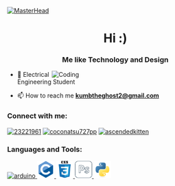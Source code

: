 [![MasterHead](https://gifdb.com/images/high/anime-glittery-blue-sky-bbxetmsyq2tpr5cq.gif)](https://ridwanenam.godaddysites.com/)

<h1 align="center">Hi :)</h1>
<h3 align="center">Me like Technology and Design</h3>

<img align="right" alt="Coding" width="400" src="https://cdn.dribbble.com/users/1162077/screenshots/3848914/programmer.gif">

- 🌱 Electrical Engineering Student

- 📫 How to reach me **kumbtheghost2@gmail.com**

<h3 align="left">Connect with me:</h3>
<p align="left">
<a href="https://stackoverflow.com/users/23221961" target="blank"><img align="center" src="https://raw.githubusercontent.com/rahuldkjain/github-profile-readme-generator/master/src/images/icons/Social/stack-overflow.svg" alt="23221961" height="30" width="40" /></a>
<a href="https://instagram.com/coconatsu727pp" target="blank"><img align="center" src="https://raw.githubusercontent.com/rahuldkjain/github-profile-readme-generator/master/src/images/icons/Social/instagram.svg" alt="coconatsu727pp" height="30" width="40" /></a>
<a href="https://www.youtube.com/@AscendedKitten" target="blank"><img align="center" src="https://raw.githubusercontent.com/rahuldkjain/github-profile-readme-generator/master/src/images/icons/Social/youtube.svg" alt="ascendedkitten" height="30" width="40" /></a>
</p>

<h3 align="left">Languages and Tools:</h3>
<p height="40"/> </a> <a href="https://www.arduino.cc/" target="_blank" rel="noreferrer"> <img src="https://cdn.worldvectorlogo.com/logos/arduino-1.svg" alt="arduino" width="40" height="40"/> </a> </a> <a href="https://www.cprogramming.com/" target="_blank" rel="noreferrer"> <img src="https://raw.githubusercontent.com/devicons/devicon/master/icons/c/c-original.svg" alt="c" width="40" height="40"/> </a>  <a href="https://www.w3schools.com/css/" target="_blank" rel="noreferrer"> <img src="https://raw.githubusercontent.com/devicons/devicon/master/icons/css3/css3-original-wordmark.svg" alt="css3" width="40" height="40"/> </a> <a href="https://www.photoshop.com/en" target="_blank" rel="noreferrer"> <img src="https://raw.githubusercontent.com/devicons/devicon/master/icons/photoshop/photoshop-line.svg" alt="photoshop" width="40" height="40"/> </a> <a href="https://www.python.org" target="_blank" rel="noreferrer"> <img src="https://raw.githubusercontent.com/devicons/devicon/master/icons/python/python-original.svg" alt="python" width="40" height="40"/> </p>

